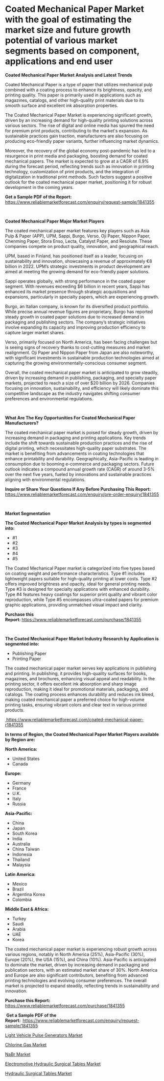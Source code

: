 <p><h1>Coated Mechanical Paper Market with the goal of estimating the market size and future growth potential of various market segments based on component, applications and end user</h1></p><p><strong>Coated Mechanical Paper Market Analysis and Latest Trends</strong></p>
<p><p>Coated Mechanical Paper is a type of paper that utilizes mechanical pulp combined with a coating process to enhance its brightness, opacity, and printing quality. This paper is primarily used in applications such as magazines, catalogs, and other high-quality print materials due to its smooth surface and excellent ink absorption properties. </p><p>The Coated Mechanical Paper Market is experiencing significant growth, driven by an increasing demand for high-quality printing solutions across various sectors. The rise of digital and online media has spurred the need for premium print products, contributing to the market's expansion. As sustainable practices gain traction, manufacturers are also focusing on producing eco-friendly paper variants, further influencing market dynamics.</p><p>Moreover, the recovery of the global economy post-pandemic has led to a resurgence in print media and packaging, boosting demand for coated mechanical papers. The market is expected to grow at a CAGR of 8.9% during the forecast period, reflecting trends such as innovation in printing technology, customization of print products, and the integration of digitalization in traditional print methods. Such factors suggest a positive outlook for the coated mechanical paper market, positioning it for robust development in the coming years.</p></p>
<p><strong>Get a Sample PDF of the Report:&nbsp;</strong> <a href="https://www.reliablemarketforecast.com/enquiry/request-sample/1841355?utm_campaign=1082&utm_medium=2&utm_source=Github&utm_content=ia&utm_term=11112024&utm_id=coated-mechanical-paper">https://www.reliablemarketforecast.com/enquiry/request-sample/1841355</a></p>
<p>&nbsp;</p>
<p><strong>Coated Mechanical Paper Major Market Players</strong></p>
<p><p>The coated mechanical paper market features key players such as Asia Pulp & Paper (APP), UPM, Sappi, Burgo, Verso, Oji Paper, Nippon Paper, Chenming Paper, Stora Enso, Lecta, Catalyst Paper, and Resolute. These companies compete on product quality, innovation, and geographical reach.</p><p>UPM, based in Finland, has positioned itself as a leader, focusing on sustainability and innovation, showcasing a revenue of approximately €8 billion in 2022. UPM’s strategic investments in product development are aimed at meeting the growing demand for eco-friendly paper solutions.</p><p>Sappi operates globally, with strong performance in the coated paper segment. With revenues exceeding $6 billion in recent years, Sappi has enhanced its market presence through strategic acquisitions and expansions, particularly in specialty papers, which are experiencing growth.</p><p>Burgo, an Italian company, is known for its diversified product portfolio. While precise annual revenue figures are proprietary, Burgo has reported steady growth in coated paper solutions due to increased demand in packaging and publishing sectors. The company’s strategic initiatives involve expanding its capacity and improving production efficiency to capture larger market shares.</p><p>Verso, primarily focused on North America, has been facing challenges but is seeing signs of recovery thanks to cost-cutting measures and market realignment. Oji Paper and Nippon Paper from Japan are also noteworthy, with significant investments in sustainable production technologies aimed at capturing the growing environmentally-conscious consumer segment.</p><p>Overall, the coated mechanical paper market is anticipated to grow steadily, driven by increasing demand in publishing, packaging, and specialty paper markets, projected to reach a size of over $20 billion by 2026. Companies focusing on innovation, sustainability, and efficiency will likely dominate this competitive landscape as the industry navigates shifting consumer preferences and environmental regulations.</p></p>
<p>&nbsp;</p>
<p><strong>What Are The Key Opportunities For Coated Mechanical Paper Manufacturers?</strong></p>
<p><p>The coated mechanical paper market is poised for steady growth, driven by increasing demand in packaging and printing applications. Key trends include the shift towards sustainable production practices and the rise of digital printing, which necessitates high-quality paper substrates. The market is benefiting from advancements in coating technologies that enhance printability and durability. Geographically, Asia-Pacific is leading in consumption due to booming e-commerce and packaging sectors. Future outlook indicates a compound annual growth rate (CAGR) of around 3-5% over the next five years, fueled by innovations and sustainable practices aligning with environmental regulations.</p></p>
<p><strong>Inquire or Share Your Questions If Any Before Purchasing This Report:</strong> <a href="https://www.reliablemarketforecast.com/enquiry/pre-order-enquiry/1841355?utm_campaign=1082&utm_medium=2&utm_source=Github&utm_content=ia&utm_term=11112024&utm_id=coated-mechanical-paper">https://www.reliablemarketforecast.com/enquiry/pre-order-enquiry/1841355</a></p>
<p>&nbsp;</p>
<p><strong>Market Segmentation</strong></p>
<p><strong>The Coated Mechanical Paper Market Analysis by types is segmented into:</strong></p>
<p><ul><li>#1</li><li>#2</li><li>#3</li><li>#4</li><li>#5</li></ul></p>
<p><p>The Coated Mechanical Paper market is categorized into five types based on coating weight and performance characteristics. Type #1 includes lightweight papers suitable for high-quality printing at lower costs. Type #2 offers improved brightness and opacity, ideal for general printing needs. Type #3 is designed for specialty applications with enhanced durability. Type #4 features heavy coatings for superior print quality and vibrant color reproduction, while Type #5 encompasses ultra-coated papers for premium graphic applications, providing unmatched visual impact and clarity.</p></p>
<p><strong>Purchase this Report:&nbsp;</strong><a href="https://www.reliablemarketforecast.com/purchase/1841355?utm_campaign=1082&utm_medium=2&utm_source=Github&utm_content=ia&utm_term=11112024&utm_id=coated-mechanical-paper">https://www.reliablemarketforecast.com/purchase/1841355</a></p>
<p>&nbsp;</p>
<p><strong>The Coated Mechanical Paper Market Industry Research by Application is segmented into:</strong></p>
<p><ul><li>Publishing Paper</li><li>Printing Paper</li></ul></p>
<p><p>The coated mechanical paper market serves key applications in publishing and printing. In publishing, it provides high-quality surfaces for books, magazines, and brochures, enhancing visual appeal and readability. In the printing sector, it offers excellent ink absorption and sharp image reproduction, making it ideal for promotional materials, packaging, and catalogs. The coating process enhances durability and reduces ink bleed, making coated mechanical paper a preferred choice for high-volume printing tasks, ensuring vibrant colors and clear text in various printed products.</p></p>
<p><a href="https://www.reliablemarketforecast.com/coated-mechanical-paper-r1841355?utm_campaign=1082&utm_medium=2&utm_source=Github&utm_content=ia&utm_term=11112024&utm_id=coated-mechanical-paper">&nbsp;https://www.reliablemarketforecast.com/coated-mechanical-paper-r1841355</a></p>
<p><strong>In terms of Region, the Coated Mechanical Paper Market Players available by Region are:</strong></p>
<p>
    <p> <strong> North America: </strong>
        <ul>
            <li>United States</li>
            <li>Canada</li>
        </ul>
        </p> 
    <p> <strong> Europe: </strong>
        <ul>
            <li>Germany</li>
            <li>France</li>
            <li>U.K.</li>
            <li>Italy</li>
            <li>Russia</li>
        </ul>
        </p> 
    <p> <strong> Asia-Pacific: </strong>
        <ul>
            <li>China</li>
            <li>Japan</li>
            <li>South Korea</li>
            <li>India</li>
            <li>Australia</li>
            <li>China Taiwan</li>
            <li>Indonesia</li>
            <li>Thailand</li>
            <li>Malaysia</li>
        </ul>
        </p> 
    <p> <strong> Latin America: </strong>
        <ul>
            <li>Mexico</li>
            <li>Brazil</li>
            <li>Argentina Korea</li>
            <li>Colombia</li>
        </ul>
        </p> 
    <p> <strong> Middle East & Africa: </strong>
        <ul>
            <li>Turkey</li>
            <li>Saudi</li>
            <li>Arabia</li>
            <li>UAE</li>
            <li>Korea</li>
        </ul>
    </p>
    </p>
<p><p>The coated mechanical paper market is experiencing robust growth across various regions, notably in North America (25%), Asia-Pacific (30%), Europe (20%), the USA (15%), and China (10%). Asia-Pacific is anticipated to dominate the market, driven by increasing demand in packaging and publication sectors, with an estimated market share of 30%. North America and Europe are also significant contributors, benefiting from advanced printing technologies and evolving consumer preferences. The overall market is projected to expand steadily, reflecting trends in sustainability and innovation.</p></p>
<p><strong>Purchase this Report: </strong><a href="https://www.reliablemarketforecast.com/purchase/1841355?utm_campaign=1082&utm_medium=2&utm_source=Github&utm_content=ia&utm_term=11112024&utm_id=coated-mechanical-paper">https://www.reliablemarketforecast.com/purchase/1841355</a></p>
<p>&nbsp;<strong>Get a Sample PDF of the Report:&nbsp;&nbsp;</strong><a href="https://www.reliablemarketforecast.com/enquiry/request-sample/1841355?utm_campaign=1082&utm_medium=2&utm_source=Github&utm_content=ia&utm_term=11112024&utm_id=coated-mechanical-paper">https://www.reliablemarketforecast.com/enquiry/request-sample/1841355</a></p>
<p><strong></strong></p>
<p><p><a href="https://www.linkedin.com/pulse/light-vehicle-pulse-generators-market-trends-detailed-study-p23wf?utm_campaign=1082&utm_medium=2&utm_source=Github&utm_content=ia&utm_term=11112024&utm_id=coated-mechanical-paper">Light Vehicle Pulse Generators Market</a></p><p><a href="https://github.com/marcouhbmammoc/Market-Research-Report-List-1/blob/main/chlorine-gas-market.md?utm_campaign=1082&utm_medium=2&utm_source=Github&utm_content=ia&utm_term=11112024&utm_id=coated-mechanical-paper">Chlorine Gas Market</a></p><p><a href="https://github.com/cleora2ime/Market-Research-Report-List-1/blob/main/nabr-market.md?utm_campaign=1082&utm_medium=2&utm_source=Github&utm_content=ia&utm_term=11112024&utm_id=coated-mechanical-paper">NaBr Market</a></p><p><a href="https://issuu.com/reportprime-2/docs/electromotive-hydraulic-surgical-ta_99af4f854cec8d?utm_campaign=1082&utm_medium=2&utm_source=Github&utm_content=ia&utm_term=11112024&utm_id=coated-mechanical-paper">Electromotive Hydraulic Surgical Tables Market</a></p><p><a href="https://issuu.com/reportprime-2/docs/hydraulic-surgical-tables-market-si_558eae96c93c31?utm_campaign=1082&utm_medium=2&utm_source=Github&utm_content=ia&utm_term=11112024&utm_id=coated-mechanical-paper">Hydraulic Surgical Tables Market</a></p></p>